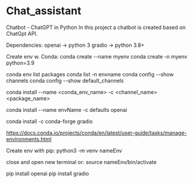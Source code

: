 # Chat_assistant
Chatbot - ChatGPT in Python 
In this project a chatbot is created based on ChatGpt API.

Dependencies:
  openai -> python 3
  gradio -> python 3.8+
  

Create env w. Conda:
    conda create --name myenv
    conda create -n myenv python=3.9
    
 conda env list
 packages conda list -n envname
 conda config --show channels
 conda config --show default_channels
        
conda install --name <conda_env_name> -c <channel_name> <package_name>

conda install --name envName -c defaults openai

conda install -c conda-forge gradio
             
https://docs.conda.io/projects/conda/en/latest/user-guide/tasks/manage-environments.html


Create env with pip:
    python3 -m venv nameEnv

close and open new terminal or: 
source nameEnv/bin/activate
    
pip install openai
pip install gradio


